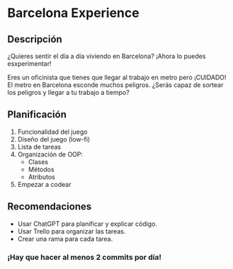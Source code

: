 # Barcelona Experience
## Descripción
¿Quieres sentir el día a día viviendo en Barcelona? ¡Ahora lo puedes esxperimentar!

Eres un oficinista que tienes que llegar al trabajo en metro pero ¡CUIDADO! 
El metro en Barcelona esconde muchos peligros.
¿Serás capaz de sortear los peligros y llegar a tu trabajo a tiempo?

## Planificación

1. Funcionalidad del juego
2. Diseño del juego (low-fi)
3. Lista de tareas
4. Organización de OOP:
    - Clases
    - Métodos
    - Atributos
5. Empezar a codear

## Recomendaciones
- Usar ChatGPT para planificar y explicar código.
- Usar Trello para organizar las tareas.
- Crear una rama para cada tarea.

### ¡Hay que hacer al menos 2 commits por día!